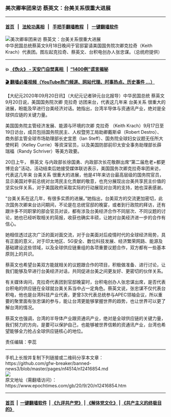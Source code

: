 ### 美次卿率团来访 蔡英文：台美关系很重大进展
------------------------

#### [首页](https://github.com/gfw-breaker/banned-news3/blob/master/README.md) &nbsp;&nbsp;|&nbsp;&nbsp; [法轮功真相](https://github.com/begood0513/basic/blob/master/README.md)  &nbsp;&nbsp;|&nbsp;&nbsp; [手把手翻墙教程](https://github.com/gfw-breaker/guides/wiki)  &nbsp;&nbsp;|&nbsp;&nbsp; [一键翻墙软件](https://github.com/gfw-breaker/nogfw/blob/master/README.md)  



<div><img alt="美次卿率团来访 蔡英文：台美关系很重大进展" class="attachment-djy_600_400 size-djy_600_400 wp-post-image" src="https://i.epochtimes.com/assets/uploads/2020/09/2009181113452378-600x400.jpg"/>
<div class="caption">
 中华民国总统蔡英文9月18日晚间于官邸宴请美国国务院次卿克拉奇（Keith Krach）代表团。图左起克拉奇、蔡英文、台积电创办人张忠谋。（总统府提供）
</div></div><hr/>

#### 💥 [《伪火》 - 天安门自焚真相 ](http://158.247.195.190:10000/videos/blog/weihuo.html)&nbsp; |&nbsp; [“1400例”谎言揭秘  ](http://158.247.195.190:10000/videos/blog/jiexi1400.html)

#### [ 🎬  翻墙必看视频（YouTube热门频道、网站代理、时事热点、历史事件 ...）](https://github.com/gfw-breaker/links/blob/master/banned.md)

<div><p>
 【大纪元2020年09月20日讯】（大纪元记者钟元台北报导）中华民国总统
 <ok href="https://www.epochtimes.com/gb/tag/%E8%94%A1%E8%8B%B1%E6%96%87.html">
  蔡英文
 </ok>
 9月20日说，美国国务院次卿
 <ok href="https://www.epochtimes.com/gb/tag/%E5%85%8B%E6%8B%89%E5%A5%87.html">
  克拉奇
 </ok>
 访团来台，代表这几年来
 <ok href="https://www.epochtimes.com/gb/tag/%E5%8F%B0%E7%BE%8E%E5%85%B3%E7%B3%BB.html">
  台美关系
 </ok>
 很重大的进展，盼能及早进行台美经济对话。她指出，台湾半导体与资通讯产业，绝对是全球供应链的关键力量。
</p>
<p>
 美国国务院主管经济发展、能源与环境的次卿
 <ok href="https://www.epochtimes.com/gb/tag/%E5%85%8B%E6%8B%89%E5%A5%87.html">
  克拉奇
 </ok>
 （Keith Krach）9月17日至19日访台，成员包括国务院民主、人权暨劳工局助卿戴斯卓（Robert Destro）、商务部主管全球市场助理部长史宜恩（Ian Steff）、国务院全球妇女议题无任所大使柯莉（Kelley Currie）等资深官员，以及美国防部前印太安全事务助理部长薛瑞福（Randy Schriver）等美方政要。
</p>
<p>
 20日上午，
 <ok href="https://www.epochtimes.com/gb/tag/%E8%94%A1%E8%8B%B1%E6%96%87.html">
  蔡英文
 </ok>
 与内政部长徐国勇、内政部次长花敬群出席“第二届危老+都更博览会”活动，活动结束后她接受媒体联访表示，美国国务次卿克拉奇率团来访，代表这几年来
 <ok href="https://www.epochtimes.com/gb/tag/%E5%8F%B0%E7%BE%8E%E5%85%B3%E7%B3%BB.html">
  台美关系
 </ok>
 很重大的进展，他是41年来访台最高层级的国务院官员，显示美国对李前总统对台湾民主化贡献的敬意，也充分展现出台美共享民主价值的坚实伙伴关系，对于美国政府采取实际的行动展现对台湾的支持，她也深表感谢。
</p>
<p>
 “台美关系在这几年，有很多实质的进展。”她指出，台美双方的交流更加密切，此次国务次卿来台访问期间，不论是在总统官邸的晚宴，或者到行政院的拜访，还有跟许多不同职掌的部会官员对谈，都有涉及台美经济合作不同层次、不同议题的讨论，她也已经听取相关的简报，收获也确实丰硕，让她对台美经济进一步的合作有信心。
</p>
<p>
 她相信透过这次广泛的面对面交流，对于台美面对后疫情时代的全球经济局势，具有正面的意义，对于印太地区、5G安全、数位科技发展、经济繁荣网路、能源及基础建设这些领域，以及全球供应链重组的各项重要议题合作，双方都有一些基本原则上的共识。
</p>
<p>
 蔡英文也希望台美双方能就相关的议题跟合作的项目，积极做准备、进行讨论，让我们能够及早进行台美经济对话，共同促进台美之间更友好、更密切的伙伴关系。
</p>
<p>
 有关媒体询问，克拉奇代表团到官邸晚宴时，台积电创办人张忠谋出席，是否代表台积电的供应链在全球就台美关系当中占一定角色。蔡英文说，张忠谋不仅代表台积电，他也是台湾科技产业代表，更曾3次代表总统参与APEC领袖会议，所以重要的聚里面有张忠谋的参与，能让台湾更能够掌握世界的趋势，也让世界可以更了解台湾的情况。
</p>
<p>
 蔡英文也强调，台湾的半导体产业跟资通讯产业，绝对是全球供应链的关键力量，我们努力的方向，是要可以保护自己，也能够被世界信赖的资通讯产业，台湾也希望能够全力抢占全球供应链核心的地位。
</p>
<p>
 责任编辑：李蕊
</p>
</div>
<hr/>
手机上长按并复制下列链接或二维码分享本文章：<br/>
https://github.com/gfw-breaker/banned-news3/blob/master/pages/nf4514/n12416854.md <br/>
<a href='https://github.com/gfw-breaker/banned-news3/blob/master/pages/nf4514/n12416854.md'><img src='https://github.com/gfw-breaker/banned-news3/blob/master/pages/nf4514/n12416854.md.png'/></a> <br/>
原文地址（需翻墙访问）：https://www.epochtimes.com/gb/20/9/20/n12416854.htm


------------------------
#### [首页](https://github.com/gfw-breaker/banned-news3/blob/master/README.md) &nbsp;|&nbsp; [一键翻墙软件](https://github.com/gfw-breaker/nogfw/blob/master/README.md) &nbsp;| [《九评共产党》](https://github.com/gfw-breaker/9ping.md/blob/master/README.md#九评之一评共产党是什么) | [《解体党文化》](https://github.com/gfw-breaker/jtdwh.md/blob/master/README.md) | [《共产主义的终极目的》](https://github.com/gfw-breaker/gczydzjmd.md/blob/master/README.md)


<img src='http://gfw-breaker.win/banned-news3/pages/nf4514/n12416854.md' width='0px' height='0px'/>